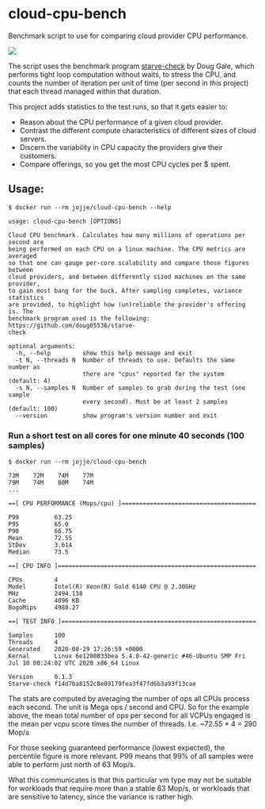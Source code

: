 # cloud-cpu-bench
Benchmark script to use for comparing cloud provider CPU performance.

[![](https://img.shields.io/docker/build/jojje/cloud-cpu-bench.svg)](https://hub.docker.com/r/jojje/cloud-cpu-bench/builds/)

The script uses the benchmark program [starve-check][1] by Doug Gale, which performs tight loop computation without waits, to stress the CPU, and counts the number of iteration per unit of time (per second in _this_ project) that each thread managed within that duration.

This project adds statistics to the test runs, so that it gets easier to:

* Reason about the CPU performance of a given cloud provider.
* Contrast the different compute characteristics of different sizes of cloud servers.
* Discern the variability in CPU capacity the providers give their customers.
* Compare offerings, so you get the most CPU cycles per $ spent.

## Usage:

    $ docker run --rm jojje/cloud-cpu-bench --help

    usage: cloud-cpu-bench [OPTIONS]

    Cloud CPU benchmark. Calculates how many millions of operations per second are
    being performed on each CPU on a linux machine. The CPU metrics are averaged
    so that one can gauge per-core scalability and compare those figures between
    cloud providers, and between differently sized machines on the same provider,
    to gain most bang for the buck. After sampling completes, variance statistics
    are provided, to highlight how (un)reliable the provider's offering is. The
    benchmark program used is the following: https://github.com/doug65536/starve-
    check

    optional arguments:
      -h, --help         show this help message and exit
      -t N, --threads N  Number of threads to use. Defaults the same number as
                         there are "cpus" reported for the system (default: 4)
      -s N, --samples N  Number of samples to grab during the test (one sample
                         every second). Must be at least 2 samples (default: 100)
      --version          show program's version number and exit

### Run a short test on all cores for one minute 40 seconds (100 samples)

    $ docker run --rm jojje/cloud-cpu-bench

    73M    72M    74M    77M
    79M    74M    80M    74M
    ...

    ==[ CPU PERFORMANCE (Mops/cpu) ]======================================

    P99          63.25
    P95          65.0
    P90          66.75
    Mean         72.55
    StDev        3.614
    Median       73.5

    ==[ CPU INFO ]========================================================

    CPUs         4
    Model        Intel(R) Xeon(R) Gold 6140 CPU @ 2.30GHz
    MHz          2494.138
    Cache        4096 KB
    BogoMips     4988.27

    ==[ TEST INFO ]=======================================================

    Samples      100
    Threads      4
    Generated    2020-08-29 17:26:59 +0000
    Kernal       Linux 6e1200833bea 5.4.0-42-generic #46-Ubuntu SMP Fri Jul 10 00:24:02 UTC 2020 x86_64 Linux

    Version      0.1.3
    Starve-check f14d7ba8152c8e09179fea3f47fd6b3a93f13cae


The stats are computed by averaging the number of ops all CPUs process each
second. The unit is Mega ops / second and CPU. So for the example above, the
mean total number of ops per second for all VCPUs engaged is the mean per vcpu
score times the number of threads. I.e. ~72.55 * 4 = 290 Mop/s

For those seeking guaranteed performance (lowest expected), the percentile
figure is more relevant. P99 means that 99% of all samples were able to
perform just north of 63 Mop/s.

What this communicates is that this particular vm type may not be suitable
for workloads that require more than a stable 63 Mop/s, or workloads that are
sensitive to latency, since the variance is rather high.

[1]: https://github.com/doug65536/starve-check
